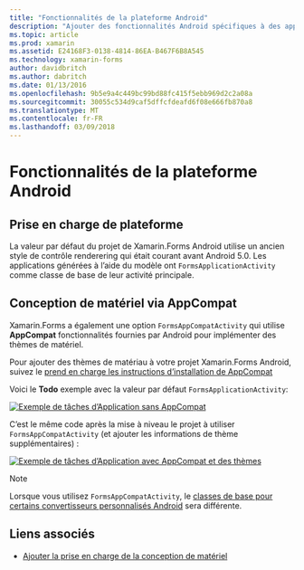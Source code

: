 ```yaml
---
title: "Fonctionnalités de la plateforme Android"
description: "Ajouter des fonctionnalités Android spécifiques à des applications de Xamarin.Forms"
ms.topic: article
ms.prod: xamarin
ms.assetid: E24168F3-0138-4814-86EA-B467F6B8A545
ms.technology: xamarin-forms
author: davidbritch
ms.author: dabritch
ms.date: 01/13/2016
ms.openlocfilehash: 9b5e9a4c449bc99bd88fc415f5ebb969d2c2a08a
ms.sourcegitcommit: 30055c534d9caf5dffcfdeafd6f08e666fb870a8
ms.translationtype: MT
ms.contentlocale: fr-FR
ms.lasthandoff: 03/09/2018
---
```

# <a name="android-platform-features"></a>Fonctionnalités de la plateforme Android

## <a name="platform-support"></a>Prise en charge de plateforme

La valeur par défaut du projet de Xamarin.Forms Android utilise un ancien style de contrôle renderering qui était courant avant Android 5.0. Les applications générées à l’aide du modèle ont `FormsApplicationActivity` comme classe de base de leur activité principale.

## <a name="material-design-via-appcompat"></a>Conception de matériel via AppCompat

Xamarin.Forms a également une option `FormsAppCompatActivity` qui utilise **AppCompat** fonctionnalités fournies par Android pour implémenter des thèmes de matériel.

Pour ajouter des thèmes de matériau à votre projet Xamarin.Forms Android, suivez le [prend en charge les instructions d’installation de AppCompat](appcompat.md)

Voici le **Todo** exemple avec la valeur par défaut `FormsApplicationActivity`:

[![](images/before-appcompat-sml.png "Exemple de tâches d’Application sans AppCompat")](images/before-appcompat.png#lightbox "Application Todo exemple sans AppCompat")

C’est le même code après la mise à niveau le projet à utiliser `FormsAppCompatActivity` (et ajouter les informations de thème supplémentaires) :

[![](images/post-appcompat-sml.png "Exemple de tâches d’Application avec AppCompat et des thèmes")](images/post-appcompat.png#lightbox "Application Todo exemple avec AppCompat et thèmes")

> [!NOTE]
> Lorsque vous utilisez `FormsAppCompatActivity`, le [classes de base pour certains convertisseurs personnalisés Android](~/xamarin-forms/app-fundamentals/custom-renderer/renderers.md) sera différente.


## <a name="related-links"></a>Liens associés

- [Ajouter la prise en charge de la conception de matériel](appcompat.md)

